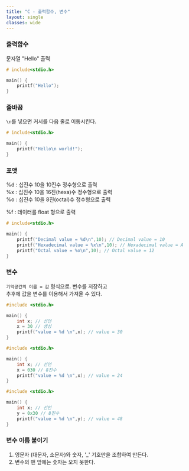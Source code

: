 ```yaml
---
title: "C - 출력함수, 변수"
layout: single
classes: wide
---
```


### 출력함수
문자열 "Hello" 출력  
```cpp
# include<stdio.h>

main() {
    printf("Hello");
}

```
  
### 줄바꿈
`\n`를 넣으면 커서를 다음 줄로 이동시킨다.  

```cpp
# include<stdio.h>

main() {
    printf("Hello\n world!");
}

```

### 포맷  
%d	: 십진수 10을 10진수 정수형으로 출력  
%x	: 십진수 10을 16진(hexa)수 정수형으로 출력  
%o	: 십진수 10을 8진(octal)수 정수형으로 출력  

%f  : 데이터를 float 형으로 출력  


```cpp
# include<stdio.h>

main() {    
    printf("Decimal value = %d\n",10); // Decimal value = 10
    printf("Hexadecimal value = %x\n",10); // Hexadecimal value = A
    printf("Octal value = %o\n",10); // Octal value = 12
}

```

### 변수  
`기억공간의 이름 = 값` 형식으로. 변수를 저장하고  
추후에 값을 변수를 이용해서 가져올 수 있다.  

```cpp
#include <stdio.h>

main() {
    int x; // 선언
    x = 30 // 생성
    printf("value = %d \n",x); // value = 30 
}

```
  
```cpp
#include <stdio.h>

main() {
    int x; // 선언
    x = 030 // 8진수
    printf("value = %d \n",x); // value = 24 
}
```
  
```cpp
#include <stdio.h>

main() {
    int x; // 선언
    y = 0x30 // 8진수
    printf("value = %d \n",y); // value = 48 
}
```

### 변수 이름 붙이기  
1. 영문자 (대문자, 소문자)와 숫자, '_' 기호만을 조합하여 만든다.  
2. 변수의 맨 앞에는 숫자는 오지 못한다.  

